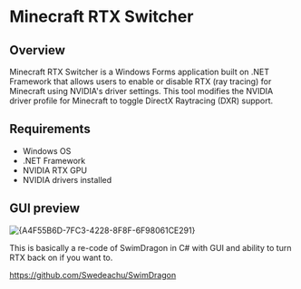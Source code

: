 # Minecraft RTX Switcher

## Overview
Minecraft RTX Switcher is a Windows Forms application built on .NET Framework that allows users to enable or disable RTX (ray tracing) for Minecraft using NVIDIA's driver settings. This tool modifies the NVIDIA driver profile for Minecraft to toggle DirectX Raytracing (DXR) support.

## Requirements
- Windows OS
- .NET Framework
- NVIDIA RTX GPU
- NVIDIA drivers installed


## GUI preview
![{A4F55B6D-7FC3-4228-8F8F-6F98061CE291}](https://github.com/user-attachments/assets/36fb1050-4619-4080-b243-6eab26b988cf)



This is basically a re-code of SwimDragon in C# with GUI and ability to turn RTX back on if you want to.

https://github.com/Swedeachu/SwimDragon

